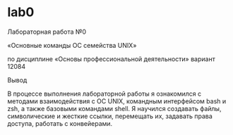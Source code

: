 # lab0
Лабораторная работа №0

«Основные команды ОС семейства UNIX»

по дисциплине «Основы профессиональной деятельности»
вариант 12084

Вывод

В процессе выполнения лабораторной работы я ознакомился с методами взаимодействия с OC UNIX, командным интерфейсом bash и zsh, а также базовыми командами shell. Я научился создавать файлы, символические и жесткие ссылки, перемещать их, задавать права доступа, работать с конвейерами. 
